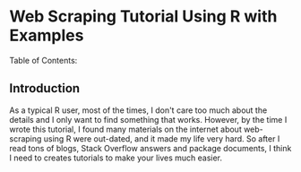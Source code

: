 # Web Scraping Tutorial Using R with Examples

Table of Contents:



## Introduction

As a typical R user, most of the times, I don't care too much about the details and I only want to find something that works. However, by the time I wrote this tutorial, I found many materials on the internet about web-scraping using R were out-dated, and it made my life very hard. So after I read tons of blogs, Stack Overflow answers and package documents, I think I need to creates tutorials to make your lives much easier.

